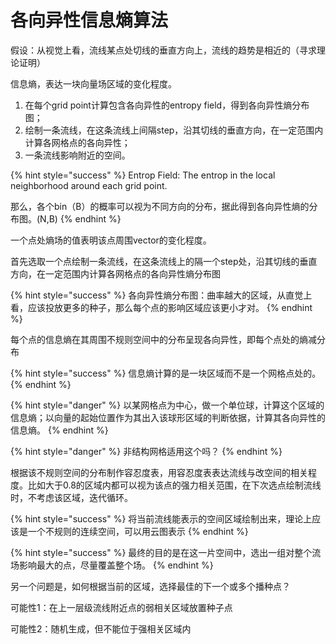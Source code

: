 # 各向异性信息熵算法

假设：从视觉上看，流线某点处切线的垂直方向上，流线的趋势是相近的（寻求理论证明）

信息熵，表达一块向量场区域的变化程度。

1. 在每个grid point计算包含各向异性的entropy field，得到各向异性熵分布图；
2. 绘制一条流线，在这条流线上间隔step，沿其切线的垂直方向，在一定范围内计算各网格点的各向异性；
3. 一条流线影响附近的空间。

{% hint style="success" %}
Entrop Field: The entrop in the local neighborhood around each grid point.

那么，各个bin（B）的概率可以视为不同方向的分布，据此得到各向异性熵的分布图。(N,B)
{% endhint %}

一个点处熵场的值表明该点周围vector的变化程度。

首先选取一个点绘制一条流线，在这条流线上的隔一个step处，沿其切线的垂直方向，在一定范围内计算各网格点的各向异性熵分布图

{% hint style="success" %}
各向异性熵分布图：曲率越大的区域，从直觉上看，应该投放更多的种子，那么每个点的影响区域应该更小才对。
{% endhint %}

每个点的信息熵在其周围不规则空间中的分布呈现各向异性，即每个点处的熵减分布

{% hint style="success" %}
信息熵计算的是一块区域而不是一个网格点处的。
{% endhint %}

{% hint style="danger" %}
以某网格点为中心，做一个单位球，计算这个区域的信息熵；以向量的起始位置作为其出入该球形区域的判断依据，计算其各向异性的信息熵。
{% endhint %}

{% hint style="danger" %}
非结构网格适用这个吗？
{% endhint %}

根据该不规则空间的分布制作容忍度表，用容忍度表表达流线与改空间的相关程度。比如大于0.8的区域内都可以视为该点的强力相关范围，在下次选点绘制流线时，不考虑该区域，迭代循环。

{% hint style="success" %}
将当前流线能表示的空间区域绘制出来，理论上应该是一个不规则的连续空间，可以用云图表示
{% endhint %}

{% hint style="success" %}
最终的目的是在这一片空间中，选出一组对整个流场影响最大的点，尽量覆盖整个场。
{% endhint %}

另一个问题是，如何根据当前的区域，选择最佳的下一个或多个播种点？

可能性1：在上一层级流线附近点的弱相关区域放置种子点

可能性2：随机生成，但不能位于强相关区域内
